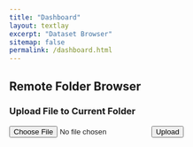 ```yaml
---
title: "Dashboard"
layout: textlay
excerpt: "Dataset Browser"
sitemap: false
permalink: /dashboard.html
---
```


<h2>Remote Folder Browser</h2>
<p id="currentPath"></p>
<ul id="itemList"></ul>

<h3>Upload File to Current Folder</h3>
<input type="file" id="uploadFile">
<button onclick="uploadFile()">Upload</button>

<div id="result"></div>

<script>
let currentPath = "/remote/axis-data";

document.addEventListener("DOMContentLoaded", () => {
    loadPath(currentPath);
});

async function loadPath(path) {
    const res = await fetch('http://128.113.177.122:8000/browse', {
        method: 'POST',
        headers: { 'Content-Type': 'application/json' },
        body: JSON.stringify({ path })
    });

    const data = await res.json();
    const list = document.getElementById('itemList');
    const currentPathDisplay = document.getElementById('currentPath');

    list.innerHTML = '';
    currentPathDisplay.textContent = `Current Path: ${data.path}`;

    if (path !== "/remote/axis-data") {
        const backLi = document.createElement('li');
        backLi.innerHTML = `<a href="#" onclick="goUp()">⬅️ Back</a>`;
        list.appendChild(backLi);
    }

    if (data.status === 'success') {
        currentPath = data.path;
        data.items.forEach(item => {
            const li = document.createElement('li');
            if (item.type === 'folder') {
                li.innerHTML = `📁 <a href="#" onclick="loadPath('${currentPath}/${item.name}')">${item.name}</a>`;
            } else {
                li.innerHTML = `📄 ${item.name} <button onclick="downloadFile('${currentPath}/${item.name}')">Download</button>`;
            }
            list.appendChild(li);
        });
    } else {
        alert("Failed to load directory: " + data.error);
    }
}

function goUp() {
    const parts = currentPath.split('/');
    if (parts.length > 1) {
        parts.pop();
        currentPath = parts.join('/');
        loadPath(currentPath);
    }
}

async function downloadFile(filepath) {
    const encodedPath = encodeURIComponent(filepath);
    window.location.href = `http://128.113.177.122:8000/download?path=${encodedPath}`;
}

async function uploadFile() {
    const fileInput = document.getElementById('uploadFile');
    const file = fileInput.files[0];
    if (!file) {
        alert("Please select a file to upload.");
        return;
    }

    const formData = new FormData();
    formData.append('file', file);
    formData.append('path', currentPath);

    const res = await fetch('http://128.113.177.122:8000/upload', {
        method: 'POST',
        body: formData
    });

    const data = await res.json();
    if (data.status === 'success') {
        alert("Upload successful!");
        loadPath(currentPath);
    } else {
        alert("Upload failed: " + data.error);
    }
}
</script>
